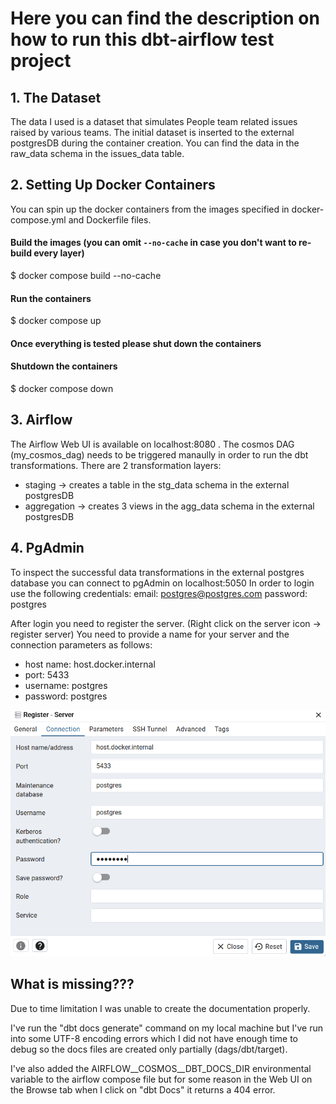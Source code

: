 # Here you can find the description on how to run this dbt-airflow test project

## 1. The Dataset

The data I used is a dataset that simulates People team related issues raised by various teams.
The initial dataset is inserted to the external postgresDB during the container creation.
You can find the data in the raw_data schema in the issues_data table.


## 2. Setting Up Docker Containers

You can spin up the docker containers from the images specified in docker-compose.yml and Dockerfile files.

#### Build the images (you can omit `--no-cache` in case you don't want to re-build every layer)
$ docker compose build --no-cache

#### Run the containers
$ docker compose up

#### Once everything is tested please shut down the containers 
#### Shutdown the containers
$ docker compose down


## 3. Airflow

The Airflow Web UI is available on localhost:8080 .
The cosmos DAG (my_cosmos_dag) needs to be triggered manaully in order to run the dbt transformations.
There are 2 transformation layers:
- staging -> creates a table in the stg_data schema in the external postgresDB
- aggregation -> creates 3 views in the agg_data schema in the external postgresDB


## 4. PgAdmin

To inspect the successful data transformations in the external postgres database you can connect to pgAdmin on localhost:5050
In order to login use the following credentials:
email: postgres@postgres.com
password: postgres

After login you need to register the server. (Right click on the server icon -> register server)
You need to provide a name for your server and the connection parameters as follows:
- host name: host.docker.internal
- port: 5433
- username: postgres
- password: postgres



![alt text](image.png)



## What is missing???

Due to time limitation I was unable to create the documentation properly.

I've run the "dbt docs generate" command on my local machine but I've run into some UTF-8 encoding errors which I did not have enough time to debug so the docs files are created only partially (dags/dbt/target).

I've also added the AIRFLOW__COSMOS__DBT_DOCS_DIR environmental variable to the airflow compose file but for some reason in the Web UI on the Browse tab when I click on "dbt Docs" it returns a 404 error.
